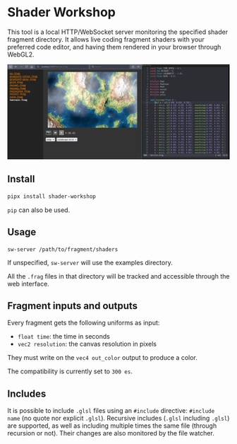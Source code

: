 # Shader Workshop

This tool is a local HTTP/WebSocket server monitoring the specified shader
fragment directory. It allows live coding fragment shaders with your preferred
code editor, and having them rendered in your browser through WebGL2.

![screenshot](.screenshot.png)

## Install

```sh
pipx install shader-workshop
```

`pip` can also be used.

## Usage

```
sw-server /path/to/fragment/shaders
```

If unspecified, `sw-server` will use the examples directory.

All the `.frag` files in that directory will be tracked and accessible through
the web interface.

## Fragment inputs and outputs

Every fragment gets the following uniforms as input:

- `float time`: the time in seconds
- `vec2 resolution`: the canvas resolution in pixels

They must write on the `vec4 out_color` output to produce a color.

The compatibility is currently set to `300 es`.

## Includes

It is possible to include `.glsl` files using an `#include` directive:
`#include name` (no quote nor explicit `.glsl`). Recursive includes (`.glsl`
including `.glsl`) are supported, as well as including multiple times the same
file (through recursion or not). Their changes are also monitored by the file
watcher.
